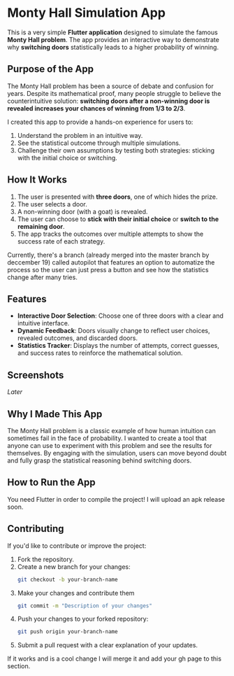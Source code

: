# Monty Hall Simulation App

This is a very simple **Flutter application** designed to simulate the famous **Monty Hall problem**. The app provides an interactive way to demonstrate why **switching doors** statistically leads to a higher probability of winning.

## Purpose of the App

The Monty Hall problem has been a source of debate and confusion for years. Despite its mathematical proof, many people struggle to believe the counterintuitive solution: **switching doors after a non-winning door is revealed increases your chances of winning from 1/3 to 2/3**.

I created this app to provide a hands-on experience for users to:
1. Understand the problem in an intuitive way.
2. See the statistical outcome through multiple simulations.
3. Challenge their own assumptions by testing both strategies: sticking with the initial choice or switching.

## How It Works

1. The user is presented with **three doors**, one of which hides the prize.
2. The user selects a door.
3. A non-winning door (with a goat) is revealed.
4. The user can choose to **stick with their initial choice** or **switch to the remaining door**.
5. The app tracks the outcomes over multiple attempts to show the success rate of each strategy.

Currently, there's a branch (already merged into the master branch by deccember 19) called autopilot that features an option to automatize the process so the user can just press a button and see how the statistics change after many tries.

## Features

- **Interactive Door Selection**: Choose one of three doors with a clear and intuitive interface.
- **Dynamic Feedback**: Doors visually change to reflect user choices, revealed outcomes, and discarded doors.
- **Statistics Tracker**: Displays the number of attempts, correct guesses, and success rates to reinforce the mathematical solution.

## Screenshots

_Later_

## Why I Made This App

The Monty Hall problem is a classic example of how human intuition can sometimes fail in the face of probability. I wanted to create a tool that anyone can use to experiment with this problem and see the results for themselves. By engaging with the simulation, users can move beyond doubt and fully grasp the statistical reasoning behind switching doors.

## How to Run the App

You need Flutter in order to compile the project! 
I will upload an apk release soon.

## Contributing

If you'd like to contribute or improve the project:

1. Fork the repository.
2. Create a new branch for your changes:
   ```bash
   git checkout -b your-branch-name
3. Make your changes and contribute them
   ```bash
   git commit -m "Description of your changes"
4. Push your changes to your forked repository:
   ```bash
   git push origin your-branch-name
5. Submit a pull request with a clear explanation of your updates.

If it works and is a cool change I will merge it and add your gh page to this section.
